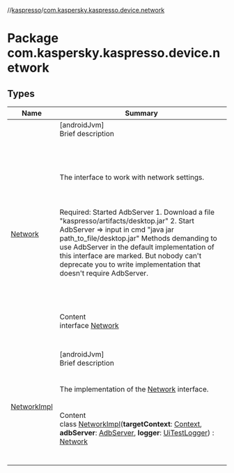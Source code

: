 //[kaspresso](../index.md)/[com.kaspersky.kaspresso.device.network](index.md)



# Package com.kaspersky.kaspresso.device.network  


## Types  
  
|  Name|  Summary| 
|---|---|
| [Network](-network/index.md)| [androidJvm]  <br>Brief description  <br><br><br><br><br>The interface to work with network settings.<br><br><br><br>Required: Started AdbServer     1. Download a file "kaspresso/artifacts/desktop.jar"     2. Start AdbServer => input in cmd "java jar path_to_file/desktop.jar" Methods demanding to use AdbServer in the default implementation of this interface are marked.     But nobody can't deprecate you to write implementation that doesn't require AdbServer.<br><br><br><br>  <br>Content  <br>interface [Network](-network/index.md)  <br><br><br>
| [NetworkImpl](-network-impl/index.md)| [androidJvm]  <br>Brief description  <br><br><br>The implementation of the [Network](-network/index.md) interface.<br><br>  <br>Content  <br>class [NetworkImpl](-network-impl/index.md)(**targetContext**: [Context](https://developer.android.com/reference/kotlin/android/content/Context.html), **adbServer**: [AdbServer](../com.kaspersky.kaspresso.device.server/-adb-server/index.md), **logger**: [UiTestLogger](../com.kaspersky.kaspresso.logger/-ui-test-logger/index.md)) : [Network](-network/index.md)  <br><br><br>

